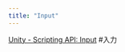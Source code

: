 ```yaml
---
title: "Input"
---
```


[Unity - Scripting API: Input](https://docs.unity3d.com/ScriptReference/Input.html)
#入力

